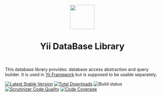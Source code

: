 <p align="center">
    <a href="https://github.com/yiisoft" target="_blank">
        <img src="https://avatars0.githubusercontent.com/u/993323" height="80px">
    </a>
    <h1 align="center">Yii DataBase Library</h1>
    <br>
</p>

This database library provides: database access abstraction and query builder.
It is used in [Yii Framework] but is supposed to be usable separately.

[Yii Framework]: https://github.com/yiisoft/core

[![Latest Stable Version](https://poser.pugx.org/yiisoft/db/v/stable.png)](https://packagist.org/packages/yiisoft/db)
[![Total Downloads](https://poser.pugx.org/yiisoft/db/downloads.png)](https://packagist.org/packages/yiisoft/db)
![Build status](https://github.com/yiisoft/db/workflows/phpunit/badge.svg)
[![Scrutinizer Code Quality](https://scrutinizer-ci.com/g/yiisoft/db/badges/quality-score.png?b=master)](https://scrutinizer-ci.com/g/yiisoft/db/?branch=master)
[![Code Coverage](https://scrutinizer-ci.com/g/yiisoft/db/badges/coverage.png?b=master)](https://scrutinizer-ci.com/g/yiisoft/db/?branch=master)
